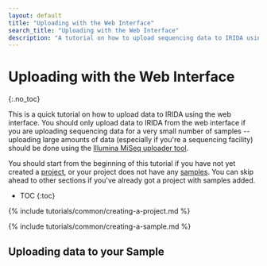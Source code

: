 ```yaml
---
layout: default
title: "Uploading with the Web Interface"
search_title: "Uploading with the Web Interface"
description: "A tutorial on how to upload sequencing data to IRIDA using the web interface."
---
```


Uploading with the Web Interface
================================
{:.no_toc}

This is a quick tutorial on how to upload data to IRIDA using the web interface. You should only upload data to IRIDA from the web interface if you are uploading sequencing data for a very small number of samples -- uploading large amounts of data (especially if you're a sequencing facility) should be done using the [Illumina MiSeq uploader tool][uploader-tutorial].

You should start from the beginning of this tutorial if you have not yet created a [project][project], or your project does not have any [samples][sample]. You can skip ahead to other sections if you've already got a project with samples added.

* TOC
{:toc}

{% include tutorials/common/creating-a-project.md %}

{% include tutorials/common/creating-a-sample.md %} 

Uploading data to your Sample
-----------------------------



[uploader-tutorial]: ../uploader-tool/
[project]: ../../user/project/
[sample]: ../../user/samples/
